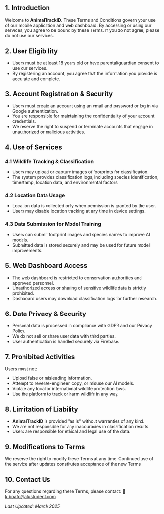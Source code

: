## 1. Introduction

Welcome to **AnimalTrackID**. These Terms and Conditions govern your use of our mobile application and web dashboard. By accessing or using our services, you agree to be bound by these Terms. If you do not agree, please do not use our services.

## 2. User Eligibility

- Users must be at least 18 years old or have parental/guardian consent to use our services.
- By registering an account, you agree that the information you provide is accurate and complete.

## 3. Account Registration & Security

- Users must create an account using an email and password or log in via Google authentication.
- You are responsible for maintaining the confidentiality of your account credentials.
- We reserve the right to suspend or terminate accounts that engage in unauthorized or malicious activities.

## 4. Use of Services

### 4.1 Wildlife Tracking & Classification
- Users may upload or capture images of footprints for classification.
- The system provides classification logs, including species identification, timestamp, location data, and environmental factors.

### 4.2 Location Data Usage
- Location data is collected only when permission is granted by the user.
- Users may disable location tracking at any time in device settings.

### 4.3 Data Submission for Model Training
- Users can submit footprint images and species names to improve AI models.
- Submitted data is stored securely and may be used for future model improvements.

## 5. Web Dashboard Access

- The web dashboard is restricted to conservation authorities and approved personnel.
- Unauthorized access or sharing of sensitive wildlife data is strictly prohibited.
- Dashboard users may download classification logs for further research.

## 6. Data Privacy & Security

- Personal data is processed in compliance with GDPR and our Privacy Policy.
- We do not sell or share user data with third parties.
- User authentication is handled securely via Firebase.

## 7. Prohibited Activities

Users must not:
- Upload false or misleading information.
- Attempt to reverse-engineer, copy, or misuse our AI models.
- Violate any local or international wildlife protection laws.
- Use the platform to track or harm wildlife in any way.

## 8. Limitation of Liability

- **AnimalTrackID** is provided "as is" without warranties of any kind.
- We are not responsible for any inaccuracies in classification results.
- Users are responsible for ethical and legal use of the data.

## 9. Modifications to Terms

We reserve the right to modify these Terms at any time. Continued use of the service after updates constitutes acceptance of the new Terms.

## 10. Contact Us

For any questions regarding these Terms, please contact:
📧 k.boafo@alustudent.com

_Last Updated: March 2025_
